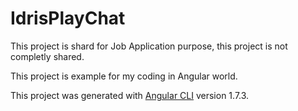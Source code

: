 # IdrisPlayChat

This project is shard for Job Application purpose, this project is not completly shared.

This project is example for my coding in Angular world.

This project was generated with [Angular CLI](https://github.com/angular/angular-cli) version 1.7.3.
